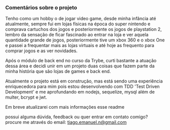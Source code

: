 ###  Comentários sobre o projeto

Tenho como um hobby o de jogar video game, desde minha infância até atualmente, sempre fui em lojas físicas na época do super nintendo e comprava cartuchos dos jogos e posteriormente os jogos de playstation 2, lembro da sensação de ficar fascinado ao entrar na loja e ver aquela quantidade grande de jogos, posteriormente tive um xbox 360 e o xbox One e passei a frequentar mais as lojas virtuais e até hoje as frequento para comprar jogos e as ver novidades.

Após o módulo de back end no curso da Trybe, curti bastante a atuação dessa área e decidi unir em um projeto duas coisas que fazem parte da minha história que são lojas de games e back end. 

Atualmente o projeto está em construção, mas está sendo uma experiência enriquecedora para mim pois estou desenvolvendo com TDD 'Test Driven Development' e me aprofundando em nodejs, sequelize, mysql além de multer, bcrypt e jwt.

Em breve atualizarei com mais informações esse readme

possui alguma dúvida, feedback ou quer entrar em contato comigo? 
procure me através do email: tiago.emanuel.n@gmail.com
